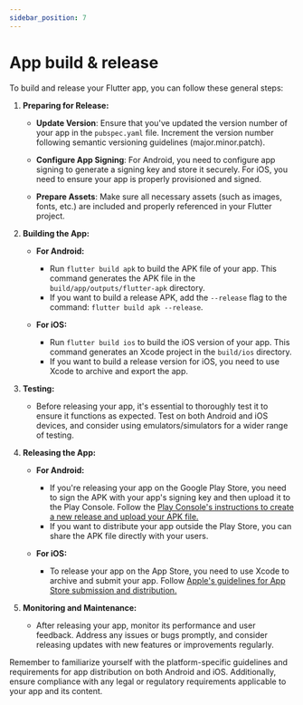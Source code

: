 ```yaml
---
sidebar_position: 7
---
```


# App build & release

To build and release your Flutter app, you can follow these general steps:

1. **Preparing for Release:**

   - **Update Version**: Ensure that you've updated the version number of your app in the `pubspec.yaml` file. Increment the version number following semantic versioning guidelines (major.minor.patch).

   - **Configure App Signing**: For Android, you need to configure app signing to generate a signing key and store it securely. For iOS, you need to ensure your app is properly provisioned and signed.

   - **Prepare Assets**: Make sure all necessary assets (such as images, fonts, etc.) are included and properly referenced in your Flutter project.

2. **Building the App:**

   - **For Android:**

     - Run `flutter build apk` to build the APK file of your app. This command generates the APK file in the `build/app/outputs/flutter-apk` directory.
     - If you want to build a release APK, add the `--release` flag to the command: `flutter build apk --release`.

   - **For iOS:**
     - Run `flutter build ios` to build the iOS version of your app. This command generates an Xcode project in the `build/ios` directory.
     - If you want to build a release version for iOS, you need to use Xcode to archive and export the app.

3. **Testing:**

   - Before releasing your app, it's essential to thoroughly test it to ensure it functions as expected. Test on both Android and iOS devices, and consider using emulators/simulators for a wider range of testing.

4. **Releasing the App:**

   - **For Android:**

     - If you're releasing your app on the Google Play Store, you need to sign the APK with your app's signing key and then upload it to the Play Console. Follow the [Play Console's instructions to create a new release and upload your APK file.](https://support.google.com/googleplay/android-developer/answer/9859152?hl=en)
     - If you want to distribute your app outside the Play Store, you can share the APK file directly with your users.

   - **For iOS:**
     - To release your app on the App Store, you need to use Xcode to archive and submit your app. Follow [Apple's guidelines for App Store submission and distribution.](https://developer.apple.com/ios/submit/)

5. **Monitoring and Maintenance:**

   - After releasing your app, monitor its performance and user feedback. Address any issues or bugs promptly, and consider releasing updates with new features or improvements regularly.

Remember to familiarize yourself with the platform-specific guidelines and requirements for app distribution on both Android and iOS. Additionally, ensure compliance with any legal or regulatory requirements applicable to your app and its content.
